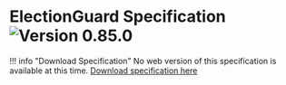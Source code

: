 # ElectionGuard Specification ![Version 0.85.0][green-badge-0.85.0]

!!! info "Download Specification"
    No web version of this specification is available at this time. [Download specification here][spec-0.85.0]

<!-- Links -->
[green-badge-0.85.0]: https://img.shields.io/badge/Version-v0.85.0-green
[spec-0.85.0]: https://github.com/microsoft/electionguard/releases/tag/v0.85.0 "Election Guard Specification"
